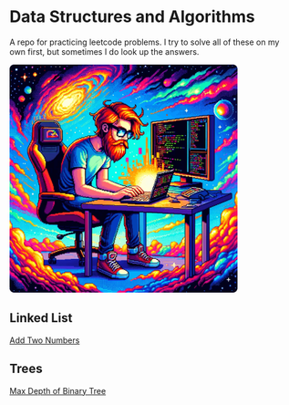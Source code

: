 # Data Structures and Algorithms

A repo for practicing leetcode problems. I try to solve all of these on my own first, but sometimes I do look up the answers.

![Me rn:](./images/js-leetcode-img.png)

## Linked List

[Add Two Numbers](/linked-list/2-add-two-numbers.js)

## Trees

[Max Depth of Binary Tree](/trees/104-max-depth-of-bt.js)
